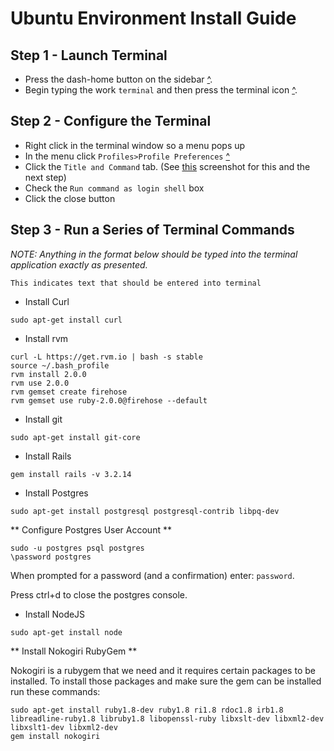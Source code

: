 Ubuntu Environment Install Guide
===================

Step 1 - Launch Terminal
----------

* Press the dash-home button on the sidebar [^](http://i.imgur.com/6Y16pS1.jpg).
* Begin typing the work `terminal` and then press the terminal icon [^](http://i.imgur.com/xU4rZSW.png).

Step 2 - Configure the Terminal
---------------

* Right click in the terminal window so a menu pops up
* In the menu click `Profiles>Profile Preferences` [^](http://i.imgur.com/RwbAyOK.png)
* Click the `Title and Command` tab.  (See [this](http://i.imgur.com/iioFIpF.png) screenshot for this and the next step)
* Check the `Run command as login shell` box
* Click the close button

Step 3 - Run a Series of Terminal Commands
-----------

_NOTE: Anything in the format below should be typed into the terminal application exactly as presented._

```
This indicates text that should be entered into terminal
```

* Install Curl

```
sudo apt-get install curl
```

* Install rvm

```
curl -L https://get.rvm.io | bash -s stable
source ~/.bash_profile
rvm install 2.0.0
rvm use 2.0.0
rvm gemset create firehose 
rvm gemset use ruby-2.0.0@firehose --default
```

* Install git

```
sudo apt-get install git-core
```

* Install Rails

```
gem install rails -v 3.2.14
```

* Install Postgres

```
sudo apt-get install postgresql postgresql-contrib libpq-dev
```


** Configure Postgres User Account **

```
sudo -u postgres psql postgres
\password postgres
```

When prompted for a password (and a confirmation) enter: `password`.

Press ctrl+d to close the postgres console.

* Install NodeJS

```
sudo apt-get install node
```


** Install Nokogiri RubyGem **

Nokogiri is a rubygem that we need and it requires certain packages to be installed.  To install those packages and make sure the gem can be installed run these commands:

```
sudo apt-get install ruby1.8-dev ruby1.8 ri1.8 rdoc1.8 irb1.8 libreadline-ruby1.8 libruby1.8 libopenssl-ruby libxslt-dev libxml2-dev libxslt1-dev libxml2-dev
gem install nokogiri
```
